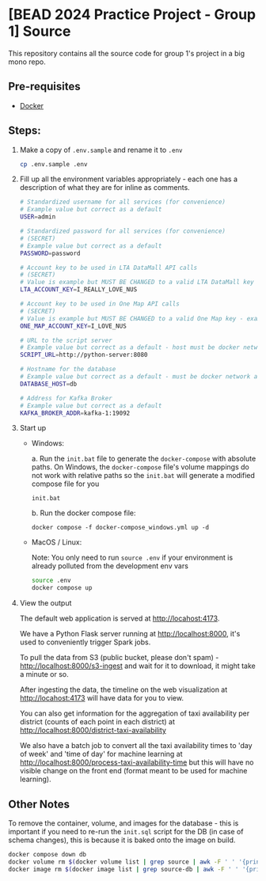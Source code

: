 # [BEAD 2024 Practice Project - Group 1] Source

This repository contains all the source code for group 1's project in a big mono repo.

## Pre-requisites

-   [Docker](https://www.docker.com/)

## Steps:

1. Make a copy of `.env.sample` and rename it to `.env`

    ```bash
    cp .env.sample .env
    ```

2. Fill up all the environment variables appropriately - each one has a description of what they are for inline
   as comments.

    ```bash
    # Standardized username for all services (for convenience)
    # Example value but correct as a default
    USER=admin

    # Standardized password for all services (for convenience)
    # (SECRET)
    # Example value but correct as a default
    PASSWORD=password

    # Account key to be used in LTA DataMall API calls
    # (SECRET)
    # Value is example but MUST BE CHANGED to a valid LTA DataMall key - example will not work
    LTA_ACCOUNT_KEY=I_REALLY_LOVE_NUS

    # Account key to be used in One Map API calls
    # (SECRET)
    # Value is example but MUST BE CHANGED to a valid One Map key - example will not work
    ONE_MAP_ACCOUNT_KEY=I_LOVE_NUS

    # URL to the script server
    # Example value but correct as a default - host must be docker network alias for the script server
    SCRIPT_URL=http://python-server:8080

    # Hostname for the database
    # Example value but correct as a default - must be docker network alias for the script server
    DATABASE_HOST=db

    # Address for Kafka Broker
    # Example value but correct as a default
    KAFKA_BROKER_ADDR=kafka-1:19092
    ```

3. Start up

   - Windows:

     a. Run the `init.bat` file to generate the `docker-compose` with absolute paths. On Windows, the `docker-compose` file's
     volume mappings do not work with relative paths so the `init.bat` will generate a modified compose file for you

     ```
     init.bat
     ```

     b. Run the docker compose file:

     ```
     docker compose -f docker-compose_windows.yml up -d
     ```

   - MacOS / Linux:

     Note: You only need to run `source .env` if your environment is already polluted from the development env vars

     ```bash
     source .env
     docker compose up
     ```

4. View the output

   The default web application is served at [http://locahost:4173](http://locahost:4173).

   We have a Python Flask server running at [http://localhost:8000](http://localhost:8000), it's used to conveniently trigger
 Spark jobs.

   To pull the data from S3 (public bucket, please don't spam) - [http://localhost:8000/s3-ingest](http://localhost:8000/s3-ingest)
and wait for it to download, it might take a minute or so.

   After ingesting the data, the timeline on the web visualization at [http://locahost:4173](http://locahost:4173) will
have data for you to view.

   You can also get information for the aggregation of taxi availability per district (counts of each point in each district) at [http://localhost:8000/district-taxi-availability](http://localhost:8000/district-taxi-availability)

   We also have a batch job to convert all the taxi availability times to 'day of week' and 'time of day' for machine learning at [http://localhost:8000/process-taxi-availability-time](http://localhost:8000/process-taxi-availability-time) but this will have no visible change on the front end (format meant to be used for machine learning).

## Other Notes

To remove the container, volume, and images for the database - this is important if you need to re-run the `init.sql`
script for the DB (in case of schema changes), this is because it is baked onto the image on build.

```bash
docker compose down db
docker volume rm $(docker volume list | grep source | awk -F ' ' '{print $2}')
docker image rm $(docker image list | grep source-db | awk -F ' ' '{print $1}')
```
